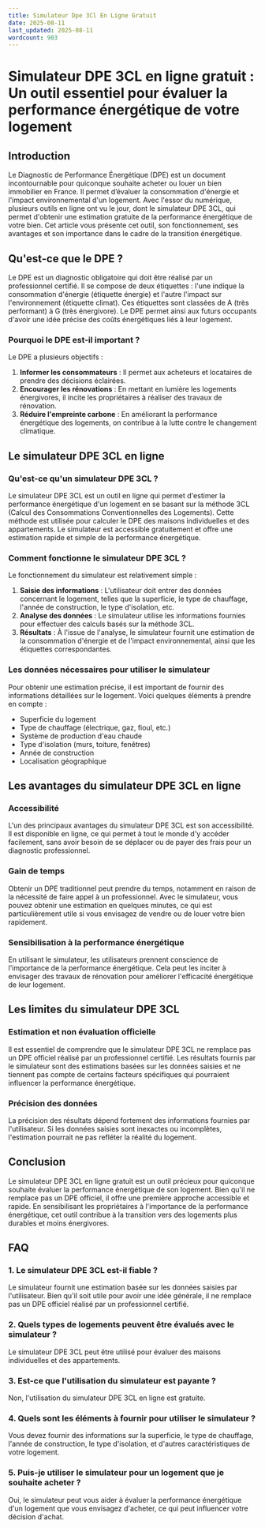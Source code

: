 ```yaml
---
title: Simulateur Dpe 3Cl En Ligne Gratuit
date: 2025-08-11
last_updated: 2025-08-11
wordcount: 903
---
```


# Simulateur DPE 3CL en ligne gratuit : Un outil essentiel pour évaluer la performance énergétique de votre logement

## Introduction

Le Diagnostic de Performance Énergétique (DPE) est un document incontournable pour quiconque souhaite acheter ou louer un bien immobilier en France. Il permet d’évaluer la consommation d'énergie et l'impact environnemental d'un logement. Avec l'essor du numérique, plusieurs outils en ligne ont vu le jour, dont le simulateur DPE 3CL, qui permet d'obtenir une estimation gratuite de la performance énergétique de votre bien. Cet article vous présente cet outil, son fonctionnement, ses avantages et son importance dans le cadre de la transition énergétique.

## Qu'est-ce que le DPE ?

Le DPE est un diagnostic obligatoire qui doit être réalisé par un professionnel certifié. Il se compose de deux étiquettes : l'une indique la consommation d'énergie (étiquette énergie) et l'autre l'impact sur l'environnement (étiquette climat). Ces étiquettes sont classées de A (très performant) à G (très énergivore). Le DPE permet ainsi aux futurs occupants d'avoir une idée précise des coûts énergétiques liés à leur logement.

### Pourquoi le DPE est-il important ?

Le DPE a plusieurs objectifs :

1. **Informer les consommateurs** : Il permet aux acheteurs et locataires de prendre des décisions éclairées.
2. **Encourager les rénovations** : En mettant en lumière les logements énergivores, il incite les propriétaires à réaliser des travaux de rénovation.
3. **Réduire l'empreinte carbone** : En améliorant la performance énergétique des logements, on contribue à la lutte contre le changement climatique.

## Le simulateur DPE 3CL en ligne

### Qu'est-ce qu'un simulateur DPE 3CL ?

Le simulateur DPE 3CL est un outil en ligne qui permet d'estimer la performance énergétique d'un logement en se basant sur la méthode 3CL (Calcul des Consommations Conventionnelles des Logements). Cette méthode est utilisée pour calculer le DPE des maisons individuelles et des appartements. Le simulateur est accessible gratuitement et offre une estimation rapide et simple de la performance énergétique.

### Comment fonctionne le simulateur DPE 3CL ?

Le fonctionnement du simulateur est relativement simple :

1. **Saisie des informations** : L'utilisateur doit entrer des données concernant le logement, telles que la superficie, le type de chauffage, l'année de construction, le type d'isolation, etc.
2. **Analyse des données** : Le simulateur utilise les informations fournies pour effectuer des calculs basés sur la méthode 3CL.
3. **Résultats** : À l'issue de l'analyse, le simulateur fournit une estimation de la consommation d'énergie et de l'impact environnemental, ainsi que les étiquettes correspondantes.

### Les données nécessaires pour utiliser le simulateur

Pour obtenir une estimation précise, il est important de fournir des informations détaillées sur le logement. Voici quelques éléments à prendre en compte :

- Superficie du logement
- Type de chauffage (électrique, gaz, fioul, etc.)
- Système de production d'eau chaude
- Type d'isolation (murs, toiture, fenêtres)
- Année de construction
- Localisation géographique

## Les avantages du simulateur DPE 3CL en ligne

### Accessibilité

L'un des principaux avantages du simulateur DPE 3CL est son accessibilité. Il est disponible en ligne, ce qui permet à tout le monde d'y accéder facilement, sans avoir besoin de se déplacer ou de payer des frais pour un diagnostic professionnel.

### Gain de temps

Obtenir un DPE traditionnel peut prendre du temps, notamment en raison de la nécessité de faire appel à un professionnel. Avec le simulateur, vous pouvez obtenir une estimation en quelques minutes, ce qui est particulièrement utile si vous envisagez de vendre ou de louer votre bien rapidement.

### Sensibilisation à la performance énergétique

En utilisant le simulateur, les utilisateurs prennent conscience de l'importance de la performance énergétique. Cela peut les inciter à envisager des travaux de rénovation pour améliorer l'efficacité énergétique de leur logement.

## Les limites du simulateur DPE 3CL

### Estimation et non évaluation officielle

Il est essentiel de comprendre que le simulateur DPE 3CL ne remplace pas un DPE officiel réalisé par un professionnel certifié. Les résultats fournis par le simulateur sont des estimations basées sur les données saisies et ne tiennent pas compte de certains facteurs spécifiques qui pourraient influencer la performance énergétique.

### Précision des données

La précision des résultats dépend fortement des informations fournies par l'utilisateur. Si les données saisies sont inexactes ou incomplètes, l'estimation pourrait ne pas refléter la réalité du logement.

## Conclusion

Le simulateur DPE 3CL en ligne gratuit est un outil précieux pour quiconque souhaite évaluer la performance énergétique de son logement. Bien qu'il ne remplace pas un DPE officiel, il offre une première approche accessible et rapide. En sensibilisant les propriétaires à l'importance de la performance énergétique, cet outil contribue à la transition vers des logements plus durables et moins énergivores.

## FAQ

### 1. Le simulateur DPE 3CL est-il fiable ?

Le simulateur fournit une estimation basée sur les données saisies par l'utilisateur. Bien qu'il soit utile pour avoir une idée générale, il ne remplace pas un DPE officiel réalisé par un professionnel certifié.

### 2. Quels types de logements peuvent être évalués avec le simulateur ?

Le simulateur DPE 3CL peut être utilisé pour évaluer des maisons individuelles et des appartements.

### 3. Est-ce que l'utilisation du simulateur est payante ?

Non, l'utilisation du simulateur DPE 3CL en ligne est gratuite.

### 4. Quels sont les éléments à fournir pour utiliser le simulateur ?

Vous devez fournir des informations sur la superficie, le type de chauffage, l'année de construction, le type d'isolation, et d'autres caractéristiques de votre logement.

### 5. Puis-je utiliser le simulateur pour un logement que je souhaite acheter ?

Oui, le simulateur peut vous aider à évaluer la performance énergétique d'un logement que vous envisagez d'acheter, ce qui peut influencer votre décision d'achat.